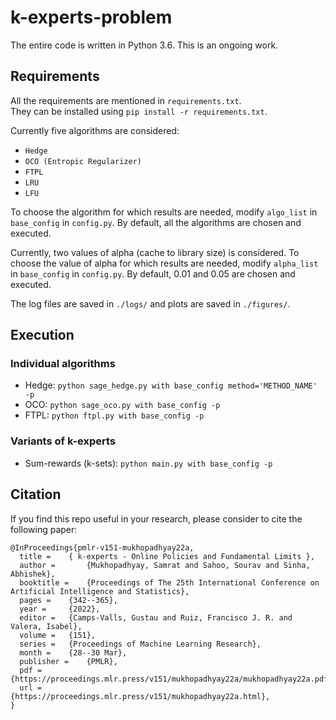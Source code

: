 # k-experts-problem 


The entire code is written in Python 3.6. This is an ongoing work.

## Requirements
All the requirements are mentioned in `requirements.txt`. <br/>
They can be installed using `pip install -r requirements.txt`.

Currently five algorithms are considered:
 * `Hedge`
 * `OCO (Entropic Regularizer)`
 * `FTPL`
 * `LRU`
 * `LFU`
 
To choose the algorithm for which results are needed, modify `algo_list` in `base_config` in `config.py`. By default, all the algorithms are chosen and executed.

Currently, two values of alpha (cache to library size) is considered.
To choose the value of alpha for which results are needed, modify `alpha_list` in `base_config` in `config.py`. By default, 0.01 and 0.05 are chosen and executed.

The log files are saved in `./logs/` and plots are saved in `./figures/`.

## Execution
### Individual algorithms
* Hedge: `python sage_hedge.py with base_config method='METHOD_NAME' -p`
* OCO: `python sage_oco.py with base_config -p`
* FTPL: `python ftpl.py with base_config -p`

### Variants of k-experts
* Sum-rewards (k-sets): `python main.py with base_config -p`

## Citation
If you find this repo useful in your research, please consider to cite the following paper:

```
@InProceedings{pmlr-v151-mukhopadhyay22a,
  title = 	 { k-experts - Online Policies and Fundamental Limits },
  author =       {Mukhopadhyay, Samrat and Sahoo, Sourav and Sinha, Abhishek},
  booktitle = 	 {Proceedings of The 25th International Conference on Artificial Intelligence and Statistics},
  pages = 	 {342--365},
  year = 	 {2022},
  editor = 	 {Camps-Valls, Gustau and Ruiz, Francisco J. R. and Valera, Isabel},
  volume = 	 {151},
  series = 	 {Proceedings of Machine Learning Research},
  month = 	 {28--30 Mar},
  publisher =    {PMLR},
  pdf = 	 {https://proceedings.mlr.press/v151/mukhopadhyay22a/mukhopadhyay22a.pdf},
  url = 	 {https://proceedings.mlr.press/v151/mukhopadhyay22a.html},
}
```
